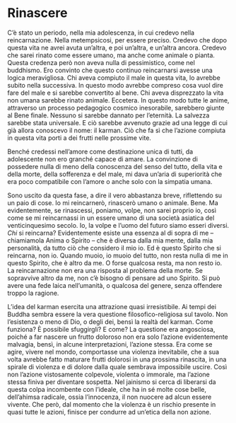 # Rinascere

C’è stato un periodo, nella mia adolescenza, in cui credevo nella reincarnazione. Nella metempsicosi, per essere preciso. Credevo che dopo questa vita ne avrei avuta un’altra, e poi un’altra, e un’altra ancora. Credevo che sarei rinato come essere umano, ma anche come animale o pianta. Questa credenza però non aveva nulla di pessimistico, come nel buddhismo. Ero convinto che questo continuo reincarnarsi avesse una logica meravigliosa. Chi aveva compiuto il male in questa vita, lo avrebbe subito nella successiva. In questo modo avrebbe compreso cosa vuol dire fare del male e si sarebbe convertito al bene. Chi aveva disprezzato la vita non umana sarebbe rinato animale. Eccetera. In questo modo tutte le anime, attraverso un processo pedagogico cosmico inesorabile, sarebbero giunte al Bene finale. Nessuno si sarebbe dannato per l’eternità. La salvezza sarebbe stata universale. E ciò sarebbe avvenuto grazie ad una legge di cui già allora conoscevo il nome: il karman. Ciò che fa sì che l’azione compiuta in questa vita porti a dei frutti nelle prossime vite.

Benché credessi nell’amore come destinazione unica di tutti, da adolescente non ero granché capace di amare. La convinzione di possedere nulla di meno della conoscenza del senso del tutto, della vita e della morte, della sofferenza e del male, mi dava un’aria di superiorità che era poco compatibile con l’amore o anche solo con la simpatia umana.

Sono uscito da questa fase, a dire il vero abbastanza breve, riflettendo su un paio di cose. Io mi reincarnerò, rinascerò umano o animale. Bene. Ma evidentemente, se rinascessi, poniamo, volpe, non sarei proprio io, così come se mi reincarnassi in un essere umano di una società asiatica del venticinquesimo secolo. Io, la volpe e l’uomo del futuro siamo esseri diversi. _Chi_ si reincarna? Evidentemente esiste una essenza al di sopra di me – chiamiamola Anima o Spirito – che è diversa dalla mia mente, dalla mia personalità, da tutto ciò che considero il mio io. Ed è questo Spirito che si reincarna, non io. Quando muoio, io muoio del tutto, non resta nulla di me in questo Spirito, che è altro da me. O forse qualcosa resta, ma non resto io. La reincarnazione non era una risposta al problema della morte. Se sopravvive altro da me, non c’è bisogno di pensare ad uno Spirito. Si può avere una fede laica nell’umanità, o qualcosa del genere, senza offendere troppo la ragione.

L’idea del karman esercita una attrazione quasi irresistibile. Ai tempi dei Buddha sembra essere la vera questione filosofico-religiosa sul tavolo. Non l’esistenza o meno di Dio, o degli dei, bensì la realtà del karman. Come funziona? È possibile sfuggirgli? E come? La questione era angosciosa, poiché a far nascere un frutto doloroso non era solo l’azione evidentemente malvagia, bensì, in alcune interpretazioni, l’azione stessa. Era come se agire, vivere nel mondo, comportasse una violenza inevitabile, che a sua volta avrebbe fatto maturare frutti dolorosi in una prossima rinascita, in una spirale di violenza e di dolore dalla quale sembrava impossibile uscire. Così non l’azione vistosamente colpevole, violenta o immorale, ma l’azione stessa finiva per diventare sospetta. Nel jainismo si cerca di liberarsi da questa colpa incombente con l’ideale, che ha in sé molte cose belle, dell’ahimsa radicale, ossia l’innocenza, il non nuocere ad alcun essere vivente. Che però, dal momento che la violenza è un rischio presente in quasi tutte le azioni, finisce per condurre ad un’etica della non azione.
